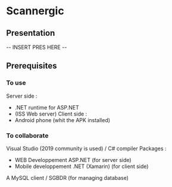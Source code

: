 # Scannergic
## Presentation
-- INSERT PRES HERE --
## Prerequisites
### To use
Server side :
 - .NET runtime for ASP.NET
 - (ISS Web server)
Client side :
 - Android phone (whit the APK installed)
### To collaborate
Visual Studio (2019 community is used) / C# compiler
Packages :
 - WEB Developpement ASP.NET (for server side)
 - Mobile developpement .NET (Xamarin) (for client side)

A MySQL client / SGBDR (for managing database)
